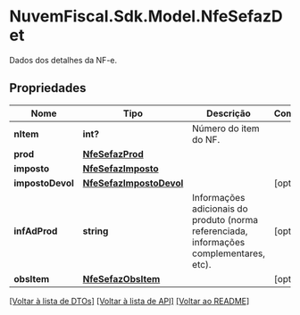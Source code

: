 # NuvemFiscal.Sdk.Model.NfeSefazDet
Dados dos detalhes da NF-e.

## Propriedades

Nome | Tipo | Descrição | Comentários
------------ | ------------- | ------------- | -------------
**nItem** | **int?** | Número do item do NF. | 
**prod** | [**NfeSefazProd**](NfeSefazProd.md) |  | 
**imposto** | [**NfeSefazImposto**](NfeSefazImposto.md) |  | 
**impostoDevol** | [**NfeSefazImpostoDevol**](NfeSefazImpostoDevol.md) |  | [optional] 
**infAdProd** | **string** | Informações adicionais do produto (norma referenciada, informações complementares, etc). | [optional] 
**obsItem** | [**NfeSefazObsItem**](NfeSefazObsItem.md) |  | [optional] 

[[Voltar à lista de DTOs]](../README.md#documentation-for-models) [[Voltar à lista de API]](../README.md#documentation-for-api-endpoints) [[Voltar ao README]](../README.md)

